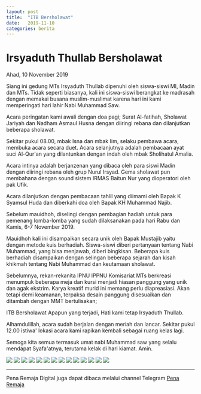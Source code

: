 ```yaml
---
layout: post
title:  "ITB Bersholawat"
date:   2019-11-10
categories: berita
---
```

# Irsyaduth Thullab Bersholawat

Ahad, 10 November 2019

Siang ini gedung MTs Irsyaduth Thullab dipenuhi oleh siswa-siswi MI, Madin dan MTs. Tidak seperti biasanya, kali ini siswa-siswi berangkat ke madrasah dengan memakai busana muslim-muslimat karena hari ini kami memperingati hari lahir Nabi Muhammad Saw.

Acara peringatan kami awali dengan doa pagi; Surat Al-fatihah, Sholawat Jariyah dan Nadham Asmaul Husna dengan diiringi rebana dan dilanjutkan beberapa sholawat.

Sekitar pukul 08.00, mbak Isna dan mbak Iim, selaku pembawa acara, membuka acara secara duet. Acara selanjutnya adalah pembacaan ayat suci Al-Qur'an yang dilantunkan dengan indah oleh mbak Sholihatul Amalia.

Acara intinya adalah berjanzenan yang dibaca oleh para siswi Madin dengan diiringi rebana oleh grup Nurul Irsyad. Gema sholawat pun membahana dengan sound sistem IRMAS Baitun Nur yang dioperatori oleh pak Ufik.

Acara dilanjutkan dengan pembacaan tahlil yang diimami oleh Bapak K Syamsul Huda dan diberkahi doa oleh Bapak KH Muhammad Najib.

Sebelum mauidhoh, diselingi dengan pembagian hadiah untuk para pemenang lomba-lomba yang sudah dilaksanakan pada hari Rabu dan Kamis, 6-7 November 2019.

Mauidhoh kali ini disampaikan secara unik oleh Bapak Mustajib yaitu dengan metode kuis berhadiah. Siswa-siswi diberi pertanyaan tentang Nabi Muhammad, yang bisa menjawab, diberi bingkisan. Beberapa kuis berhadiah disampaikan dengan selingan beberapa sejarah dan kisah khikmah tentang Nabi Muhammad dan keutamaan sholawat.

Sebelumnya, rekan-rekanita IPNU IPPNU Komisariat MTs berkreasi menumpuk beberapa meja dan kursi menjadi hiasan panggung yang unik dan agak ekstrim. Karya kreatif murid ini memang perlu diapreasiasi. Akan tetapi demi keamanan, terpaksa desain panggung disesuaikan dan ditambah dengan MMT bertulisakan;

ITB Bersholawat
Apapun yang terjadi, Hati kami tetap Irsyaduth Thullab.

Alhamdulillah, acara sudah berjalan dengan meriah dan lancar. Sekitar pukul 12.00 istiwa' lokasi acara kami rapikan kembali sebagai ruang kelas lagi.

Semoga kita semua termasuk umat nabi Muhammad saw yang selalu mendapat Syafa'atnya, terutama kelak di hari kiamat. Amin.

![](/itbbersholawat1.jpg)
![](/itbbersholawat2.jpg)
![](/itbbersholawat3.jpg)
![](/itbbersholawat4.jpg)
![](/itbbersholawat5.jpg)
![](/itbbersholawat6.jpg)
![](/itbbersholawat7.jpg)
![](/itbbersholawat8.jpg)
![](/itbbersholawat9.jpg)
![](/itbbersholawat10.jpg)
![](/itbbersholawat11.jpg)
![](/itbbersholawat12.jpg)
![](/itbbersholawat13.jpg)
![](/itbbersholawat14.jpg)

-----
Pena Remaja Digital juga dapat dibaca melalui channel Telegram [Pena Remaja](https://t.me/PenaRemajaitb)
